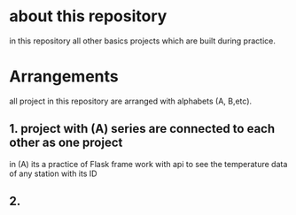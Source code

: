 # about this repository

in this repository all other basics projects which are built during practice. 

# Arrangements

all project in this repository are arranged with alphabets (A, B,etc).
## 1. project with (A) series are connected  to each other as one project
in (A) 
its a practice of Flask frame work with api to see the temperature data of any station with its ID

## 2. 
